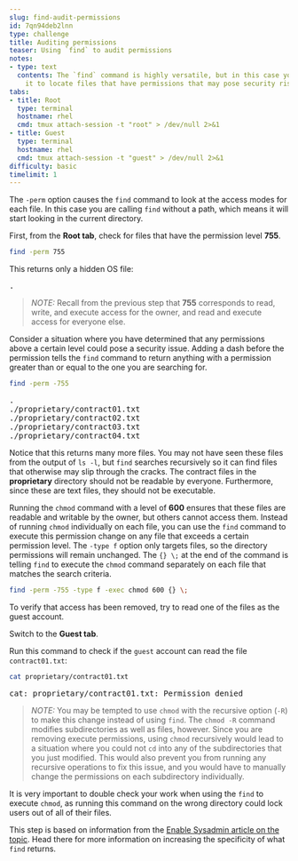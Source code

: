 ```yaml
---
slug: find-audit-permissions
id: 7qn94deb2lnn
type: challenge
title: Auditing permissions
teaser: Using `find` to audit permissions
notes:
- type: text
  contents: The `find` command is highly versatile, but in this case you will be using
    it to locate files that have permissions that may pose security risks.
tabs:
- title: Root
  type: terminal
  hostname: rhel
  cmd: tmux attach-session -t "root" > /dev/null 2>&1
- title: Guest
  type: terminal
  hostname: rhel
  cmd: tmux attach-session -t "guest" > /dev/null 2>&1
difficulty: basic
timelimit: 1
---
```

The `-perm` option causes the `find` command to look at the access modes for each file. In this case you are calling `find` without a path, which means it will start looking in the current directory.

First, from the **Root tab**, check for files that have the permission level __755__.

```bash
find -perm 755
```

This returns only a hidden OS file:

<pre class=file>
.
</pre>

>_NOTE:_ Recall from the previous step that __755__ corresponds to read, write, and execute access for the owner, and read and execute access for everyone else.

Consider a situation where you have determined that any permissions above a certain level could pose a security issue. Adding a dash before the permission tells the `find` command to return anything with a permission greater than or equal to the one you are searching for.

```bash
find -perm -755
```

<pre class=file>
.
./proprietary/contract01.txt
./proprietary/contract02.txt
./proprietary/contract03.txt
./proprietary/contract04.txt
</pre>

Notice that this returns many more files. You may not have seen these files from the output of `ls -l`, but `find` searches recursively so it can find files that otherwise may slip through the cracks. The contract files in the  __proprietary__ directory should not be readable by everyone. Furthermore, since these are text files, they should not be executable.

Running the `chmod` command with a level of __600__ ensures that these files are readable and writable by the owner, but others cannot access them. Instead of running `chmod` individually on each file, you can use the `find` command to execute this permission change on any file that exceeds a certain permission level. The `-type f` option only targets files, so the directory permissions will remain unchanged. The `{} \;` at the end of the command is telling `find` to execute the `chmod` command separately on each file that matches the search criteria.

```bash
find -perm -755 -type f -exec chmod 600 {} \;
```

To verify that access has been removed, try to read one of the files as the guest account.

Switch to the __Guest tab__.

Run this command to check if the `guest` account can read the file `contract01.txt`:

```bash
cat proprietary/contract01.txt
```

<pre class=file>
cat: proprietary/contract01.txt: Permission denied
</pre>

>_NOTE:_ You may be tempted to use `chmod` with the recursive option (`-R`) to make this change instead of using `find`. The `chmod -R` command modifies subdirectories  as well as files, however. Since you are removing execute permissions, using `chmod` recursively would lead to a situation where you could not `cd` into any of the subdirectories that you just modified. This would also prevent you from running any recursive operations to fix this issue, and you would have to manually change the permissions on each subdirectory individually.

It is very important to double check your work when using the `find` to execute `chmod`, as running this command on the wrong directory could lock users out of all of their files.

This step is based on information from the [Enable Sysadmin article on the topic](https://www.redhat.com/sysadmin/audit-permissions-find). Head there for more information on increasing the specificity of what `find` returns.
